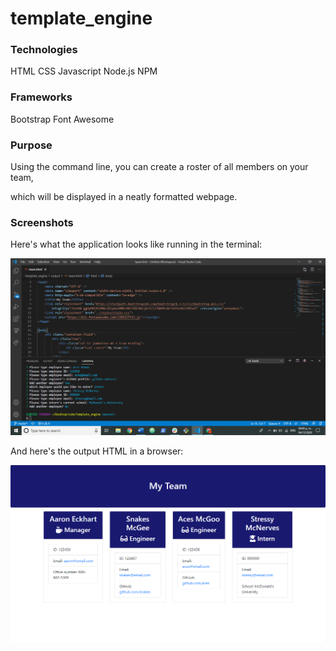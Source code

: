 # template_engine

### Technologies
HTML
CSS
Javascript
Node.js
NPM

### Frameworks
Bootstrap
Font Awesome

### Purpose
Using the command line, you can create a roster of all members on your team,

which will be displayed in a neatly formatted webpage.

### Screenshots
Here's what the application looks like running in the terminal:

![screenshot-2](screencaps/cap-2.png)

And here's the output HTML in a browser:

![screenshot-1](screencaps/cap-1.png)